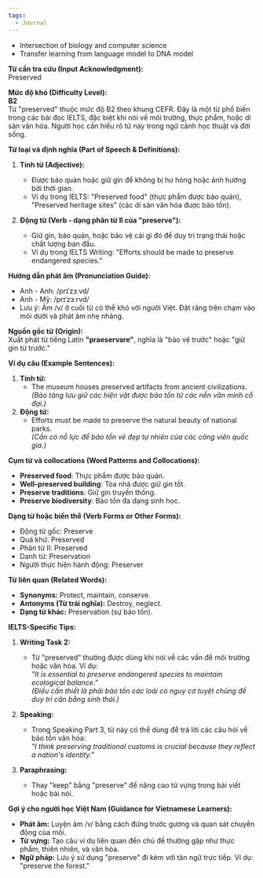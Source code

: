 ```yaml
---
tags:
  - Journal
---
```

- Intersection of biology and computer science
- Transfer learning from language model to DNA model

**Từ cần tra cứu (Input Acknowledgment):**  
Preserved  

**Mức độ khó (Difficulty Level):**  
**B2**  
Từ "preserved" thuộc mức độ B2 theo khung CEFR. Đây là một từ phổ biến trong các bài đọc IELTS, đặc biệt khi nói về môi trường, thực phẩm, hoặc di sản văn hóa. Người học cần hiểu rõ từ này trong ngữ cảnh học thuật và đời sống.

**Từ loại và định nghĩa (Part of Speech & Definitions):**  
1. **Tính từ (Adjective):**  
   - Được bảo quản hoặc giữ gìn để không bị hư hỏng hoặc ảnh hưởng bởi thời gian.  
   - Ví dụ trong IELTS: "Preserved food" (thực phẩm được bảo quản), "Preserved heritage sites" (các di sản văn hóa được bảo tồn).

2. **Động từ (Verb - dạng phân từ II của "preserve"):**  
   - Giữ gìn, bảo quản, hoặc bảo vệ cái gì đó để duy trì trạng thái hoặc chất lượng ban đầu.  
   - Ví dụ trong IELTS Writing: "Efforts should be made to preserve endangered species."

**Hướng dẫn phát âm (Pronunciation Guide):**  
- Anh - Anh: /prɪˈzɜːvd/  
- Anh - Mỹ: /prɪˈzɜːrvd/  
- Lưu ý: Âm /v/ ở cuối từ có thể khó với người Việt. Đặt răng trên chạm vào môi dưới và phát âm nhẹ nhàng.

**Nguồn gốc từ (Origin):**  
Xuất phát từ tiếng Latin **"praeservare"**, nghĩa là "bảo vệ trước" hoặc "giữ gìn từ trước."

**Ví dụ câu (Example Sentences):**  
1. **Tính từ:**  
   - The museum houses preserved artifacts from ancient civilizations.  
   *(Bảo tàng lưu giữ các hiện vật được bảo tồn từ các nền văn minh cổ đại.)*  
2. **Động từ:**  
   - Efforts must be made to preserve the natural beauty of national parks.  
   *(Cần có nỗ lực để bảo tồn vẻ đẹp tự nhiên của các công viên quốc gia.)*  

**Cụm từ và collocations (Word Patterns and Collocations):**  
- **Preserved food**: Thực phẩm được bảo quản.  
- **Well-preserved building**: Tòa nhà được giữ gìn tốt.  
- **Preserve traditions**: Giữ gìn truyền thống.  
- **Preserve biodiversity**: Bảo tồn đa dạng sinh học.

**Dạng từ hoặc biến thể (Verb Forms or Other Forms):**  
- Động từ gốc: Preserve  
- Quá khứ: Preserved  
- Phân từ II: Preserved  
- Danh từ: Preservation  
- Người thực hiện hành động: Preserver  

**Từ liên quan (Related Words):**  
- **Synonyms:** Protect, maintain, conserve.  
- **Antonyms (Từ trái nghĩa):** Destroy, neglect.  
- **Dạng từ khác:** Preservation (sự bảo tồn).

**IELTS-Specific Tips:**  
1. **Writing Task 2:**  
   - Từ "preserved" thường được dùng khi nói về các vấn đề môi trường hoặc văn hóa. Ví dụ:  
     *"It is essential to preserve endangered species to maintain ecological balance."*  
     *(Điều cần thiết là phải bảo tồn các loài có nguy cơ tuyệt chủng để duy trì cân bằng sinh thái.)*  

2. **Speaking:**  
   - Trong Speaking Part 3, từ này có thể dùng để trả lời các câu hỏi về bảo tồn văn hóa:  
     *"I think preserving traditional customs is crucial because they reflect a nation's identity."*  

3. **Paraphrasing:**  
   - Thay "keep" bằng "preserve" để nâng cao từ vựng trong bài viết hoặc bài nói.  

**Gợi ý cho người học Việt Nam (Guidance for Vietnamese Learners):**  
- **Phát âm:** Luyện âm /v/ bằng cách đứng trước gương và quan sát chuyển động của môi.  
- **Từ vựng:** Tạo câu ví dụ liên quan đến chủ đề thường gặp như thực phẩm, thiên nhiên, và văn hóa.  
- **Ngữ pháp:** Lưu ý sử dụng "preserve" đi kèm với tân ngữ trực tiếp. Ví dụ: "preserve the forest."  